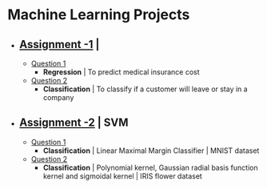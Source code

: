 # Machine Learning Projects

- ## [Assignment -1](https://github.com/pintuiitbhi/Data-Science/tree/master/Assignment-1) |
     - [Question 1](https://github.com/pintuiitbhi/Data-Science/tree/master/Assignment-1/Question-1)
       - **Regression**  | To predict medical insurance cost
     - [Question 2](https://github.com/pintuiitbhi/Data-Science/tree/master/Assignment-1/Question-2)
       - **Classification** | To classify if a customer will leave or stay in a company

- ## [Assignment -2](https://github.com/pintuiitbhi/Data-Science/tree/master/Assignment-2) | **SVM**
     - [Question 1](https://github.com/pintuiitbhi/Data-Science/tree/master/Assignment-2/Question-1)
       - **Classification** | Linear Maximal Margin Classifier | MNIST dataset
     - [Question 2](https://github.com/pintuiitbhi/Data-Science/tree/master/Assignment-2/Question-2)
       - **Classification** | Polynomial kernel, Gaussian radial basis function kernel and sigmoidal kernel | IRIS flower dataset

